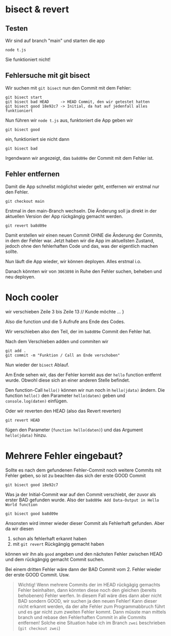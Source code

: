 # bisect & revert

## Testen
Wir sind auf branch "main" und starten die app

```
node t.js
```

Sie funktioniert nicht!

## Fehlersuche mit git bisect

Wir suchen mit `git bisect` nun den Commit mit dem Fehler:

```
git bisect start
git bisect bad HEAD     -> HEAD Commit, den wir getestet hatten
git bisect good 18e92c7 -> Initial, da hat auf jedenfall alles funktioniert
```

Nun führen wir `node t.js` aus, funktoniert die App geben wir

```
git bisect good
```

ein, funktioniert sie nicht dann

```
git bisect bad
```

Irgendwann wir angezeigt, das `ba8d09e` der Commit mit dem Fehler ist.

## Fehler entfernen

Damit die App schnellst möglichst wieder geht, entfernen wir erstmal nur den Fehler.

```
git checkout main
```

Erstmal in den main-Branch wechseln. Die Änderung soll ja direkt in der aktuellen Version der App rückgängig gemacht werden.

```
git revert ba8d09e
```

Damit erstellen wir einen neuen Commit OHNE die Änderung der Commits, in dem der Fehler war.
Jetzt haben wir die App im aktuellsten Zustand, jedoch ohne den fehlerhaften Code und das, was der eigentlich machen sollte.

Nun läuft die App wieder, wir können deployen. Alles erstmal i.o.

Danach könnten wir von `3063898` in Ruhe den Fehler suchen, beheben und neu deployen.

# Noch cooler

wir verschieben Zeile 3 bis Zeile 13
// Kunde möchte
...
}

Also die function und die 5 Aufrufe ans Ende des Codes.

Wir verschieben also den Teil, der im `ba8d09e` Commit den Fehler hat.

Nach dem Verschieben adden und commiten wir

```
git add .
git commit -m "Funktion / Call an Ende verschoben"
```

Nun wieder der `bisect` Ablauf.

Am Ende sehen wir, das der Fehler korrekt aus der `hello` function entfernt wurde. Obwohl diese sich an einer anderen Stelle befindet.

Den function-Call `hello()` können wir nun noch in `hello(jdata)` ändern.
Die function `hello()` den Parameter `hello(daten)` geben und `console.log(daten)` einfügen.

Oder wir reverten den HEAD (also das Revert reverten) 

```
git revert HEAD
```

fügen den Parameter (`function hello(daten)`) und das Argument `hello(jdata)` hinzu.

# Mehrere Fehler eingebaut?
Sollte es nach dem gefundenen Fehler-Commit noch weitere Commits mit Fehler geben, so ist zu beachten das sich der erste GOOD Commit

```
git bisect good 18e92c7
```

Was ja der Initial-Commit war auf den Commit verschiebt, der zuvor als erster BAD gefunden wurde. Also der `ba8d09e Add Data-Output in Hello World function`

`git bisect good ba8d09e`

Ansonsten wird immer wieder dieser Commit als Fehlerhaft gefunden. Aber da wir diesen

1. schon als fehlerhaft erkannt haben
2. mit `git revert` Rückgängig gemacht haben

können wir ihn als `good` angeben und den nächsten Fehler zwischen HEAD und dem rückgängig gemacht Commit suchen.

Bei einem dritten Fehler wäre dann der BAD Commit vom 2. Fehler wieder der erste GOOD Commit. Usw.

> Wichtig! Wenn mehrere Commits der im HEAD rückgägig gemachts Fehler beinhalten, dann könnten diese noch den gleichen (bereits behobenen) Fehler werfen.
> In diesem Fall wäre dies dann aber nicht BAD sondern GOOD, wir suchen ja den neuen Fehler!
> Kann dieser nicht erkannt werden, da der alte Fehler zum Programmabbruch führt und es gar nicht zum zweiten Fehler kommt. Dann müsste man mittels branch und rebase den Fehlerhaften Commit in alle Commits entfernen!
> Solche eine Situation habe ich im Branch `zwei` beschrieben (`git checkout zwei`)

